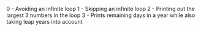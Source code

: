 0 - Avoiding an infinite loop
1 - Skipping an infinite loop
2 - Printing out the largest 3 numbers in the loop
3 - Prints remaining days in a year while also taking leap years into account
